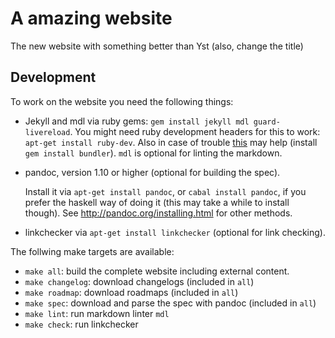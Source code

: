 # A amazing website

The new website with something better than Yst (also, change the title)

## Development

To work on the website you need the following things:

- Jekyll and mdl via ruby gems: `gem install jekyll mdl guard-livereload`.
  You might need ruby development headers for this to work: `apt-get install ruby-dev`.
  Also in case of trouble [this](https://github.com/jekyll/jekyll/issues/5165#issuecomment-236341627) may help (install `gem install bundler`).
  `mdl` is optional for linting the markdown.
- pandoc, version 1.10 or higher
  (optional for building the spec).

  Install it via `apt-get install pandoc`,
  or `cabal install pandoc`, if you prefer the haskell way of doing it (this may take a while to install though).
  See <http://pandoc.org/installing.html> for other methods.
- linkchecker via `apt-get install linkchecker`
  (optional for link checking).

The follwing make targets are available:

- `make all`: build the complete website including external content.
- `make changelog`: download changelogs (included in `all`)
- `make roadmap`: download roadmaps (included in `all`)
- `make spec`: download and parse the spec with pandoc (included in `all`)
- `make lint`: run markdown linter `mdl`
- `make check`: run linkchecker
